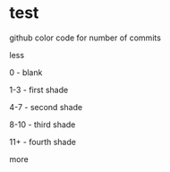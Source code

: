 # test
 
 
 github color code for number of commits
 
 less 
 
 0 - blank
 
 1-3 - first shade
 
 4-7  - second shade
 
 8-10  - third shade 
 
 11+  - fourth shade 
 
 more
  
 
